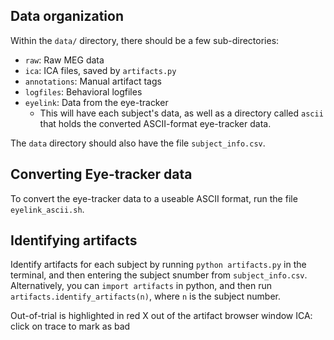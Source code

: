 ## Data organization

Within the `data/` directory, there should be a few sub-directories:
- `raw`: Raw MEG data
- `ica`: ICA files, saved by `artifacts.py`
- `annotations`: Manual artifact tags
- `logfiles`: Behavioral logfiles
- `eyelink`: Data from the eye-tracker
    - This will have each subject's data, as well as a directory called `ascii` that holds the converted ASCII-format eye-tracker data.

The `data` directory should also have the file `subject_info.csv`.

## Converting Eye-tracker data

To convert the eye-tracker data to a useable ASCII format, run the file `eyelink_ascii.sh`.

## Identifying artifacts

Identify artifacts for each subject by running `python artifacts.py` in the terminal, and then entering the subject snumber from `subject_info.csv`. Alternatively, you can `import artifacts` in python, and then run `artifacts.identify_artifacts(n)`, where `n` is the subject number.

Out-of-trial is highlighted in red
X out of the artifact browser window
ICA: click on trace to mark as bad
